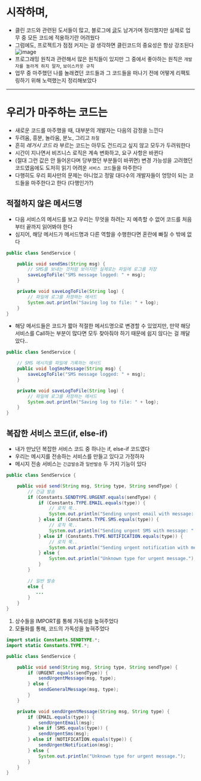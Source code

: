 # 시작하며,

- 클린 코드와 관련된 도서들이 많고, 블로그에 [글](https://velog.io/@ngngs/%EC%B1%85%EB%84%88%EB%91%90-5%EA%B8%B0-%ED%81%B4%EB%A6%B0%EC%BD%94%EB%93%9C)도 남겨가며 정리했지만 실제로 업무 중 모든 코드에 적용하기란 어려웠다
- 그럼에도, 프로젝트가 점점 커지는 걸 생각하면 클린코드의 중요성은 항상 강조된다
![image](https://github.com/user-attachments/assets/e33375fd-1c40-4056-aae5-2a5d55f635dc)
- 프로그래밍 원칙과 관련해서 많은 원칙들이 있지만 그 중에서 좋아하는 원칙은 `개발자를 놀라게 하지 말자`, `보이스카웃 규칙`
- 업무 중 마주했던 나를 놀래켰던 코드들과 그 코드들을 떠나기 전에 어떻게 리팩토링하기 위해 노력했는지 정리해보았다

---

# 우리가 마주하는 코드는
- 새로운 코드를 마주했을 때, 대부분의 개발자는 다음의 감정을 느낀다
- 두려움, 흥분, 놀라움, 분노, 그리고 `좌절`
- 흔히 *레거시 코드* 라 부르는 코드는 아무도 건드리고 싶지 않고 모두가 두려워한다
- 시간이 지나면서 비즈니스 로직은 계속 변화하고, 요구 사항은 바뀐다
- (절대 그런 값은 안 들어온다며 당부했던 부분들이 바뀌면) 변경 가능성을 고려했던 코드였음에도 도저히 읽기 어려운 `서비스 코드`들을 마주한다
- 다행히도 우리 회사만의 문제는 아니었고 정말 대다수의 개발자들이 엉망이 되는 코드들을 마주한다고 한다 (다행인가?)

## 적절하지 않은 메서드명
- 다음 서비스의 메서드를 보고 우리는 무엇을 하려는 지 예측할 수 없어 코드를 처음부터 끝까지 읽어봐야 한다
- 심지어, 해당 메서드가 메서드명과 다른 역할을 수행한다면 혼란에 빠질 수 밖에 없다
```java
public class SendService {

    public void sendSms(String msg) {
        // SMS를 보내는 것처럼 보이지만 실제로는 파일에 로그를 저장
        saveLogToFile("SMS message logged: " + msg);
    }

    private void saveLogToFile(String log) {
        // 파일에 로그를 저장하는 메서드
        System.out.println("Saving log to file: " + log);
    }
}
```
- 해당 메서드들은 코드가 짧아 적절한 메서드명으로 변경할 수 있었지만, 만약 해당 서비스를 Call하는 부분이 많다면 모두 찾아줘야 하기 때문에 쉽지 않다는 걸 깨달았다..
```java
public class SendService {

    // SMS 메시지를 파일에 기록하는 메서드
    public void logSmsMessage(String msg) {
        saveLogToFile("SMS message logged: " + msg);
    }

    private void saveLogToFile(String log) {
        // 파일에 로그를 저장하는 메서드
        System.out.println("Saving log to file: " + log);
    }
}

```
## 복잡한 서비스 코드(if, else-if)
- 내가 만났던 복잡한 서비스 코드 중 하나는 if, else-if 코드였다
- 우리는 메시지를 전송하는 서비스를 만들고 있다고 가정하자
- 메시지 전송 서비스는 `긴급발송`과 `일반발송` 두 가지 기능이 있다
```java
public class SendService {

    public void send(String msg, String type, String sendType) {
        // 긴급 발송
        if (Constants.SENDTYPE.URGENT.equals(sendType) {
            if (Constants.TYPE.EMAIL.equals(type)) {
                // 로직 쭉..
                System.out.println("Sending urgent email with message: " + msg);
            } else if (Constants.TYPE.SMS.equals(type)) {
                // 로직 쭉..
                System.out.println("Sending urgent SMS with message: " + msg);
            } else if (Constants.TYPE.NOTIFICATION.equals(type)) {
                // 로직 쭉..
                System.out.println("Sending urgent notification with message: " + msg);
            } else {
                System.out.println("Unknown type for urgent message.");
            }
        }
        
        // 일반 발송
        else {
           ...
        }
    }
}

```
1. 상수들을 IMPORT를 통해 가독성을 높혀주었다
2. 모듈화를 통해, 코드의 가독성을 높혀주었다
```java
import static Constants.SENDTYPE.*;
import static Constants.TYPE.*;

public class SendService {

    public void send(String msg, String type, String sendType) {
        if (URGENT.equals(sendType)) {
            sendUrgentMessage(msg, type);
        } else {
            sendGeneralMessage(msg, type);
        }
    }

    private void sendUrgentMessage(String msg, String type) {
        if (EMAIL.equals(type)) {
            sendUrgentEmail(msg);
        } else if (SMS.equals(type)) {
            sendUrgentSms(msg);
        } else if (NOTIFICATION.equals(type)) {
            sendUrgentNotification(msg);
        } else {
            System.out.println("Unknown type for urgent message.");
        }
    }
}

```
